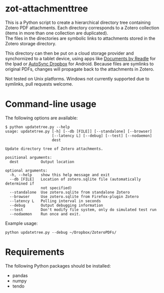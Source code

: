 # zot-attachmenttree

This is a Python script to create a hierarchical directory tree containing Zotero PDF attachments.
Each directory corresponds to a Zotero collection (items in more than one collection are duplicated).  
The files in the directories are symbolic links to attachments stored in the Zotero storage directory.

This directory can then be put on a cloud storage provider and synchornized to a tablet device, using apps like [Documents by Readle](https://readdle.com/products/documents) for the Ipad or [AutoSync Dropbox](https://play.google.com/store/apps/details?id=com.ttxapps.dropsync&hl=en) for Android.   Because files are symlinks to original PDFs, changes will propagate back to the attachments in Zotero.

Not tested on Unix platforms.  Windows not currently supported due to symlinks, pull requests welcome.


# Command-line usage

The following options are available:

```
$ python updatetree.py --help
usage: updatetree.py [-h] [--db [FILE]] [--standalone] [--browser]
                     [--latency L] [--debug] [--test] [--nodaemon]
                     dest

Update directory tree of Zotero attachments.

positional arguments:
  dest          Output location

optional arguments:
  -h, --help    show this help message and exit
  --db [FILE]   Location of zotero.sqlite file (automatically determined if
                not specified)
  --standalone  Use zotero.sqlite from standalone Zotero
  --browser     Use zotero.sqlite from Firefox-plugin Zotero
  --latency L   Polling interval in seconds
  --debug       Output debugging information
  --test        Don't modify file system, only do simulated test run
  --nodaemon    Run once and exit.
```

Example usage:
```
python updatetree.py --debug ~/Dropbox/ZoteroPDFs/
```

# Requirements

The following Python packages should be installed:

* pandas
* numpy
* tendo
